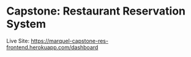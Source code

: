 # Capstone: Restaurant Reservation System
Live Site: https://marquel-capstone-res-frontend.herokuapp.com/dashboard
